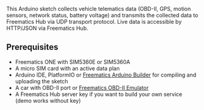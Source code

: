 This Arduino sketch collects vehicle telematics data (OBD-II, GPS, motion sensors, network status, battery voltage) and transmits the collected data to Freematics Hub via UDP transport protocol. Live data is accessible by HTTP/JSON via Freematics Hub.

Prerequisites
-------------

* Freematics ONE with SIM5360E or SIM5360A
* A micro SIM card with an active data plan
* Arduino IDE, PlatformIO or [Freematics Arduino Builder](http://freematics.com/software/arduino-builder/) for compiling and uploading the sketch
* A car with OBD-II port or [Freematics OBD-II Emulator](http://freematics.com/pages/products/freematics-obd-emulator-mk2/)
* A Freematics Hub server key if you want to build your own service (demo works without key)

